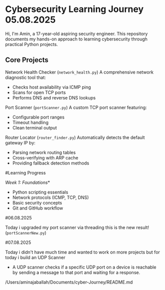 # Cybersecurity Learning Journey  05.08.2025

Hi, I'm Amin, a 17-year-old aspiring security engineer. This repository documents my hands-on approach to learning cybersecurity through practical Python projects.

## Core Projects

 Network Health Checker (`network_health.py`)
A comprehensive network diagnostic tool that:
- Checks host availability via ICMP ping
- Scans for open TCP ports
- Performs DNS and reverse DNS lookups

 Port Scanner (`portScanner.py`)
A custom TCP port scanner featuring:
- Configurable port ranges
- Timeout handling
- Clean terminal output

Router Locator (`router_finder.py`)
Automatically detects the default gateway IP by:
- Parsing network routing tables
- Cross-verifying with ARP cache
- Providing fallback detection methods

#Learning Progress

*Week 1: Foundations**
- Python scripting essentials
- Network protocols (ICMP, TCP, DNS)
- Basic security concepts
- Git and GitHub workflow



#06.08.2025

Today i upgraded my port scanner via threading
this is the new result!(`portScannerNew.py`)

#07.08.2025

Today i didn't have much time and wanted to work on more projects but for today i build an UDP Scanner 
- A UDP scanner checks if a specific UDP port on a device is reachable by sending a message to that port and waiting for a        response.

/Users/aminajaballah/Documents/cyber-Journey/README.md

